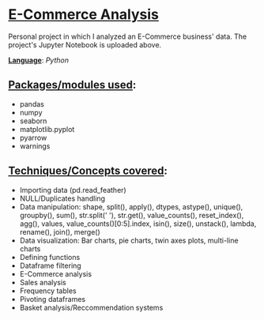 # <ins>E-Commerce Analysis</ins>
Personal project in which I analyzed an E-Commerce business' data. The project's Jupyter Notebook is uploaded above.

**<ins>Language</ins>**: *Python*

## <ins>Packages/modules used</ins>:

- pandas
- numpy
- seaborn
- matplotlib.pyplot
- pyarrow
- warnings

## <ins>Techniques/Concepts covered</ins>:

- Importing data (pd.read_feather)
- NULL/Duplicates handling
- Data manipulation: shape, split(), apply(), dtypes, astype(), unique(), groupby(), sum(), str.split(' '), str.get(), value_counts(), reset_index(), agg(), values, value_counts()[0:5].index, isin(), size(), unstack(), lambda, rename(), join(), merge()
- Data visualization: Bar charts, pie charts, twin axes plots, multi-line charts
- Defining functions
- Dataframe filtering
- E-Commerce analysis
- Sales analysis
- Frequency tables
- Pivoting dataframes
- Basket analysis/Reccommendation systems
